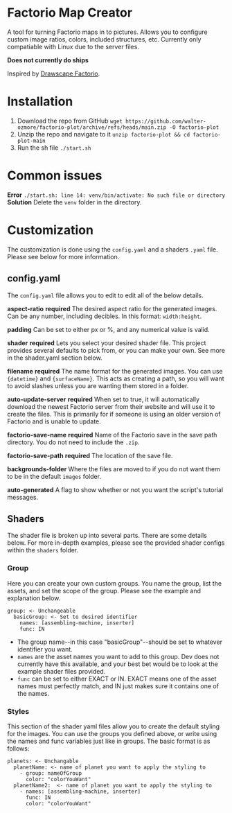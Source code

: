 # Factorio Map Creator
A tool for turning Factorio maps in to pictures. Allows you to configure custom image ratios, colors, included structures, etc. Currently only compatiable with Linux due to the server files.

**Does not currently do ships**

Inspired by [Drawscape Factorio](https://github.com/drawscape-labs/drawscape-factorio).

# Installation
1. Download the repo from GitHub `wget https://github.com/walter-ozmore/factorio-plot/archive/refs/heads/main.zip -O factorio-plot`
2. Unzip the repo and navigate to it `unzip factorio-plot && cd factorio-plot-main`
3. Run the sh file `./start.sh`

# Common issues
__Error__
`./start.sh: line 14: venv/bin/activate: No such file or directory`
__Solution__
Delete the `venv` folder in the directory.

# Customization
The customization is done using the `config.yaml` and a shaders `.yaml` file. Please see below for more information.

## config.yaml
The `config.yaml` file allows you to edit to edit all of the below details.

__aspect-ratio__ **required**
The desired aspect ratio for the generated images. Can be any number, including decibles. In this format: `width:height`.

__padding__
Can be set to either px or %, and any numerical value is valid.

__shader__ **required**
Lets you select your desired shader file. This project provides several defaults to pick from, or you can make your own. See more in the shader.yaml section below.

__filename__ **required**
The name format for the generated images. You can use `{datetime}` and `{surfaceName}`. This acts as creating a path, so you will want to avoid slashes unless you are wanting them stored in a folder.

__auto-update-server__ **required**
When set to true, it will automatically download the newest Factorio server from their website and will use it to create the files. This is primarily for if someone is using an older version of Factorio and is unable to update.

__factorio-save-name__ **required**
Name of the Factorio save in the save path directory. You do not need to include the `.zip`.

__factorio-save-path__ **required**
The location of the save file.

__backgrounds-folder__
Where the files are moved to if you do not want them to be in the default `images` folder.

__auto-generated__
A flag to show whether or not you want the script's tutorial messages.

## Shaders
The shader file is broken up into several parts. There are some details below. For more in-depth examples, please see the provided shader configs within the `shaders` folder.

### Group
Here you can create your own custom groups. You name the group, list the assets, and set the scope of the group. Please see the example and explanation below.

```
group: <- Unchangeable
  basicGroup: <- Set to desired identifier
    names: [assembling-machine, inserter]
    func: IN
```

- The group name--in this case "basicGroup"--should be set to whatever identifier you want.
- `names` are the asset names you want to add to this group. Dev does not currently have this available, and your best bet would be to look at the example shader files provided.
- `func` can be set to either EXACT or IN. EXACT means one of the asset names must perfectly match, and IN just makes sure it contains one of the names.


### Styles
This section of the shader yaml files allow you to create the default styling for the images. You can use the groups you defined above, or write using the names and func variables just like in groups. The basic format is as follows:

```
planets: <- Unchangable
  planetName: <- name of planet you want to apply the styling to
    - group: nameOfGroup
      color: "colorYouWant"
  planetName2:  <- name of planet you want to apply the styling to
    - names: [assembling-machine, inserter]
      func: IN
      color: "colorYouWant"
```